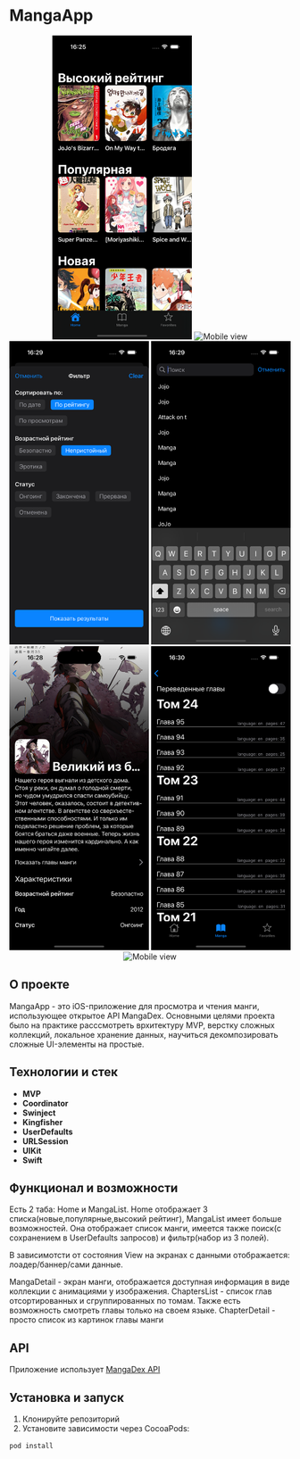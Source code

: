 # MangaApp

<div align="center">
    <img src="./arts/HomeScreen.png" alt="Mobile view" width="250"/>
    <img src="./arts/MangaList.png" alt="Mobile view" width="250"/>
    <img src="./arts/Filter.png" alt="Mobile view" width="250"/>
    <img src="./arts/History.png" alt="Mobile view" width="250"/>
    <img src="./arts/MangaDetail.png" alt="Mobile view" width="250"/>
    <img src="./arts/Chapters.png" alt="Mobile view" width="250"/>
    <img src="./arts/ChapterDetail.png" alt="Mobile view" width="250"/>
</div>

## О проекте

MangaApp - это iOS-приложение для просмотра и чтения манги, использующее открытое API MangaDex.
Основными целями проекта было на практике расссмотреть врхитектуру MVP, верстку сложных коллекций, локальное хранение данных, научиться декомпозировать сложные UI-элементы на простые.

## Технологии и стек
- **MVP**
- **Coordinator**
- **Swinject**
- **Kingfisher**
- **UserDefaults**
- **URLSession**
- **UIKit**
- **Swift**

## Функционал и возможности

Есть 2 таба: Home и MangaList.
Home отображает 3 списка(новые,популярные,высокий рейтинг), MangaList имеет больше возможностей. Она отображает список манги, имеется также поиск(с сохранением в UserDefaults запросов) и фильтр(набор из 3 полей).

В зависимотсти от состояния View на экранах с данными отображается: лоадер/баннер/сами данные.

MangaDetail - экран манги, отображается доступная информация в виде коллекции с анимациями у изображения. ChaptersList - список глав отсортированных и сгруппированных по томам. Также есть возможность смотреть главы только на своем языке. ChapterDetail - просто список из картинок главы манги

## API
Приложение использует [MangaDex API](https://api.mangadex.org/)

## Установка и запуск

1. Клонируйте репозиторий
2. Установите зависимости через CocoaPods:
```bash
pod install
```
